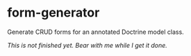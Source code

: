 form-generator
==============

Generate CRUD forms for an annotated Doctrine model class.

*This is not finished yet. Bear with me while I get it done.*
